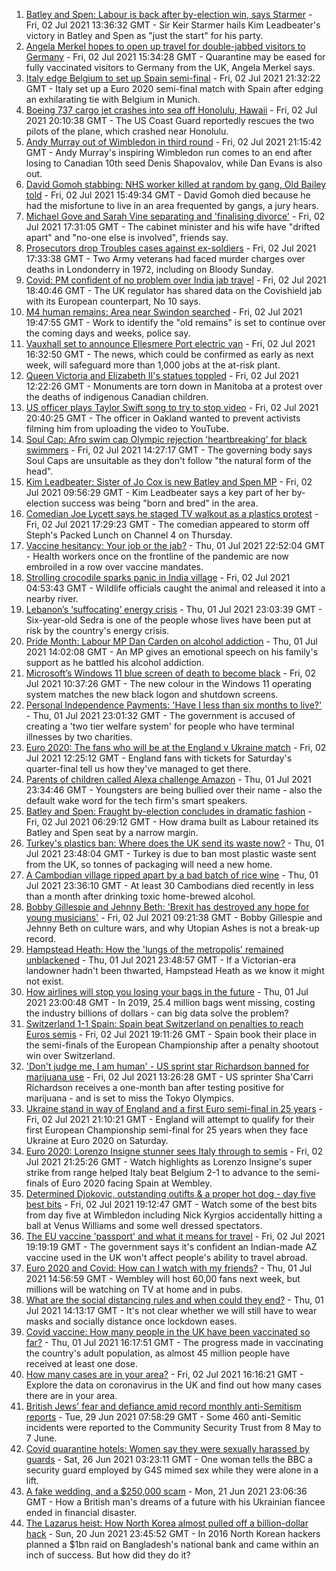 1. [Batley and Spen: Labour is back after by-election win, says Starmer](https://www.bbc.co.uk/news/uk-politics-57696431) - Fri, 02 Jul 2021 13:36:32 GMT - Sir Keir Starmer hails Kim Leadbeater's victory in Batley and Spen as "just the start" for his party.
2. [Angela Merkel hopes to open up travel for double-jabbed visitors to Germany](https://www.bbc.co.uk/news/uk-57699000) - Fri, 02 Jul 2021 15:34:28 GMT - Quarantine may be eased for fully vaccinated visitors to Germany from the UK, Angela Merkel says.
3. [Italy edge Belgium to set up Spain semi-final](https://www.bbc.co.uk/sport/football/51198657) - Fri, 02 Jul 2021 21:32:22 GMT - Italy set up a Euro 2020 semi-final match with Spain after edging an exhilarating tie with Belgium in Munich.
4. [Boeing 737 cargo jet crashes into sea off Honolulu, Hawaii](https://www.bbc.co.uk/news/world-us-canada-57697835) - Fri, 02 Jul 2021 20:10:38 GMT - The US Coast Guard reportedly rescues the two pilots of the plane, which crashed near Honolulu.
5. [Andy Murray out of Wimbledon in third round](https://www.bbc.co.uk/sport/tennis/57702056) - Fri, 02 Jul 2021 21:15:42 GMT - Andy Murray's inspiring Wimbledon run comes to an end after losing to Canadian 10th seed Denis Shapovalov, while Dan Evans is also out.
6. [David Gomoh stabbing: NHS worker killed at random by gang, Old Bailey told](https://www.bbc.co.uk/news/uk-england-london-57698248) - Fri, 02 Jul 2021 15:49:34 GMT - David Gomoh died because he had the misfortune to live in an area frequented by gangs, a jury hears.
7. [Michael Gove and Sarah Vine separating and 'finalising divorce'](https://www.bbc.co.uk/news/uk-politics-57699096) - Fri, 02 Jul 2021 17:31:05 GMT - The cabinet minister and his wife have "drifted apart" and "no-one else is involved", friends say.
8. [Prosecutors drop Troubles cases against ex-soldiers](https://www.bbc.co.uk/news/uk-northern-ireland-57694417) - Fri, 02 Jul 2021 17:33:38 GMT - Two Army veterans had faced murder charges over deaths in Londonderry in 1972, including on Bloody Sunday.
9. [Covid: PM confident of no problem over India jab travel](https://www.bbc.co.uk/news/health-57695835) - Fri, 02 Jul 2021 18:40:46 GMT - The UK regulator has shared data on the Covishield jab with its European counterpart, No 10 says.
10. [M4 human remains: Area near Swindon searched](https://www.bbc.co.uk/news/uk-england-wiltshire-57701912) - Fri, 02 Jul 2021 19:47:55 GMT - Work to identify the "old remains" is set to continue over the coming days and weeks, police say.
11. [Vauxhall set to announce Ellesmere Port electric van](https://www.bbc.co.uk/news/business-57700749) - Fri, 02 Jul 2021 16:32:50 GMT - The news, which could be confirmed as early as next week, will safeguard more than 1,000 jobs at the at-risk plant.
12. [Queen Victoria and Elizabeth II's statues toppled](https://www.bbc.co.uk/news/world-us-canada-57693683) - Fri, 02 Jul 2021 12:22:26 GMT - Monuments are torn down in Manitoba at a protest over the deaths of indigenous Canadian children.
13. [US officer plays Taylor Swift song to try to stop video](https://www.bbc.co.uk/news/technology-57698858) - Fri, 02 Jul 2021 20:40:25 GMT - The officer in Oakland wanted to prevent activists filming him from uploading the video to YouTube.
14. [Soul Cap: Afro swim cap Olympic rejection 'heartbreaking' for black swimmers](https://www.bbc.co.uk/news/newsbeat-57688380) - Fri, 02 Jul 2021 14:27:17 GMT - The governing body says Soul Caps are unsuitable as they don't follow "the natural form of the head".
15. [Kim Leadbeater: Sister of Jo Cox is new Batley and Spen MP](https://www.bbc.co.uk/news/uk-england-leeds-57693843) - Fri, 02 Jul 2021 09:56:29 GMT - Kim Leadbeater says a key part of her by-election success was being "born and bred" in the area.
16. [Comedian Joe Lycett says he staged TV walkout as a plastics protest](https://www.bbc.co.uk/news/entertainment-arts-57699955) - Fri, 02 Jul 2021 17:29:23 GMT - The comedian appeared to storm off Steph's Packed Lunch on Channel 4 on Thursday.
17. [Vaccine hesitancy: Your job or the jab?](https://www.bbc.co.uk/news/world-us-canada-57686717) - Thu, 01 Jul 2021 22:52:04 GMT - Health workers once on the frontline of the pandemic are now embroiled in a row over vaccine mandates.
18. [Strolling crocodile sparks panic in India village](https://www.bbc.co.uk/news/world-asia-india-57691731) - Fri, 02 Jul 2021 04:53:43 GMT - Wildlife officials caught the animal and released it into a nearby river.
19. [Lebanon’s ‘suffocating’ energy crisis](https://www.bbc.co.uk/news/world-middle-east-57685203) - Thu, 01 Jul 2021 23:03:39 GMT - Six-year-old Sedra is one of the people whose lives have been put at risk by the country's energy crisis.
20. [Pride Month: Labour MP Dan Carden on alcohol addiction](https://www.bbc.co.uk/news/uk-politics-57685213) - Thu, 01 Jul 2021 14:02:08 GMT - An MP gives an emotional speech on his family's support as he battled his alcohol addiction.
21. [Microsoft’s Windows 11 blue screen of death to become black](https://www.bbc.co.uk/news/technology-57695586) - Fri, 02 Jul 2021 10:37:26 GMT - The new colour in the Windows 11 operating system matches the new black logon and shutdown screens.
22. [Personal Independence Payments: 'Have I less than six months to live?'](https://www.bbc.co.uk/news/uk-57688734) - Thu, 01 Jul 2021 23:01:32 GMT - The government is accused of creating a 'two tier welfare system' for people who have terminal illnesses by two charities.
23. [Euro 2020: The fans who will be at the England v Ukraine match](https://www.bbc.co.uk/news/uk-57652630) - Fri, 02 Jul 2021 12:25:12 GMT - England fans with tickets for Saturday's quarter-final tell us how they've managed to get there.
24. [Parents of children called Alexa challenge Amazon](https://www.bbc.co.uk/news/technology-57680173) - Thu, 01 Jul 2021 23:34:46 GMT - Youngsters are being bullied over their name - also the default wake word for the tech firm's smart speakers.
25. [Batley and Spen: Fraught by-election concludes in dramatic fashion](https://www.bbc.co.uk/news/uk-england-leeds-57690885) - Fri, 02 Jul 2021 06:29:12 GMT - How drama built as Labour retained its Batley and Spen seat by a narrow margin.
26. [Turkey's plastics ban: Where does the UK send its waste now?](https://www.bbc.co.uk/news/uk-57680723) - Thu, 01 Jul 2021 23:48:04 GMT - Turkey is due to ban most plastic waste sent from the UK, so tonnes of packaging will need a new home.
27. [A Cambodian village ripped apart by a bad batch of rice wine](https://www.bbc.co.uk/news/world-asia-57496790) - Thu, 01 Jul 2021 23:36:10 GMT - At least 30 Cambodians died recently in less than a month after drinking toxic home-brewed alcohol.
28. [Bobby Gillespie and Jehnny Beth: 'Brexit has destroyed any hope for young musicians'](https://www.bbc.co.uk/news/entertainment-arts-57637116) - Fri, 02 Jul 2021 09:21:38 GMT - Bobby Gillespie and Jehnny Beth on culture wars, and why Utopian Ashes is not a break-up record.
29. [Hampstead Heath: How the 'lungs of the metropolis' remained unblackened](https://www.bbc.co.uk/news/uk-england-london-57656978) - Thu, 01 Jul 2021 23:48:57 GMT - If a Victorian-era landowner hadn't been thwarted, Hampstead Heath as we know it might not exist.
30. [How airlines will stop you losing your bags in the future](https://www.bbc.co.uk/news/business-57232744) - Thu, 01 Jul 2021 23:00:48 GMT - In 2019, 25.4 million bags went missing, costing the industry billions of dollars - can big data solve the problem?
31. [Switzerland 1-1 Spain: Spain beat Switzerland on penalties to reach Euros semis](https://www.bbc.co.uk/sport/football/51198650) - Fri, 02 Jul 2021 19:11:26 GMT - Spain book their place in the semi-finals of the European Championship after a penalty shootout win over Switzerland.
32. ['Don't judge me, I am human' - US sprint star Richardson banned for marijuana use](https://www.bbc.co.uk/sport/athletics/57692193) - Fri, 02 Jul 2021 13:26:28 GMT - US sprinter Sha'Carri Richardson receives a one-month ban after testing positive for marijuana - and is set to miss the Tokyo Olympics.
33. [Ukraine stand in way of England and a first Euro semi-final in 25 years](https://www.bbc.co.uk/sport/football/51198691) - Fri, 02 Jul 2021 21:10:21 GMT - England will attempt to qualify for their first European Championship semi-final for 25 years when they face Ukraine at Euro 2020 on Saturday.
34. [Euro 2020: Lorenzo Insigne stunner sees Italy through to semis](https://www.bbc.co.uk/sport/av/football/57702966) - Fri, 02 Jul 2021 21:25:26 GMT - Watch highlights as Lorenzo Insigne's super strike from range helped Italy beat Belgium 2-1 to advance to the semi-finals of Euro 2020 facing Spain at Wembley.
35. [Determined Djokovic, outstanding outifts & a proper hot dog - day five best bits](https://www.bbc.co.uk/sport/av/tennis/57702878) - Fri, 02 Jul 2021 19:12:47 GMT - Watch some of the best bits from day five at Wimbledon including Nick Kyrgios accidentally hitting a ball at Venus Williams and some well dressed spectators.
36. [The EU vaccine 'passport' and what it means for travel](https://www.bbc.co.uk/news/explainers-57665765) - Fri, 02 Jul 2021 19:19:19 GMT - The government says it's confident an Indian-made AZ vaccine used in the UK won't affect people's ability to travel abroad.
37. [Euro 2020 and Covid: How can I watch with my friends?](https://www.bbc.co.uk/news/uk-57386719) - Thu, 01 Jul 2021 14:56:59 GMT - Wembley will host 60,00 fans next week, but millions will be watching on TV at home and in pubs.
38. [What are the social distancing rules and when could they end?](https://www.bbc.co.uk/news/uk-51506729) - Thu, 01 Jul 2021 14:13:17 GMT - It's not clear whether we will still have to wear masks and socially distance once lockdown eases.
39. [Covid vaccine: How many people in the UK have been vaccinated so far?](https://www.bbc.co.uk/news/health-55274833) - Thu, 01 Jul 2021 16:17:51 GMT - The progress made in vaccinating the country's adult population, as almost 45 million people have received at least one dose.
40. [How many cases are in your area?](https://www.bbc.co.uk/news/uk-51768274) - Fri, 02 Jul 2021 16:16:21 GMT - Explore the data on coronavirus in the UK and find out how many cases there are in your area.
41. [British Jews' fear and defiance amid record monthly anti-Semitism reports](https://www.bbc.co.uk/news/uk-57339266) - Tue, 29 Jun 2021 07:58:29 GMT - Some 460 anti-Semitic incidents were reported to the Community Security Trust from 8 May to 7 June.
42. [Covid quarantine hotels: Women say they were sexually harassed by guards](https://www.bbc.co.uk/news/stories-57609164) - Sat, 26 Jun 2021 03:23:11 GMT - One woman tells the BBC a security guard employed by G4S mimed sex while they were alone in a lift.
43. [A fake wedding, and a $250,000 scam](https://www.bbc.co.uk/news/world-europe-57358241) - Mon, 21 Jun 2021 23:06:36 GMT - How a British man's dreams of a future with his Ukrainian fiancee ended in financial disaster.
44. [The Lazarus heist: How North Korea almost pulled off a billion-dollar hack](https://www.bbc.co.uk/news/stories-57520169) - Sun, 20 Jun 2021 23:45:52 GMT - In 2016 North Korean hackers planned a $1bn raid on Bangladesh's national bank and came within an inch of success. But how did they do it?
